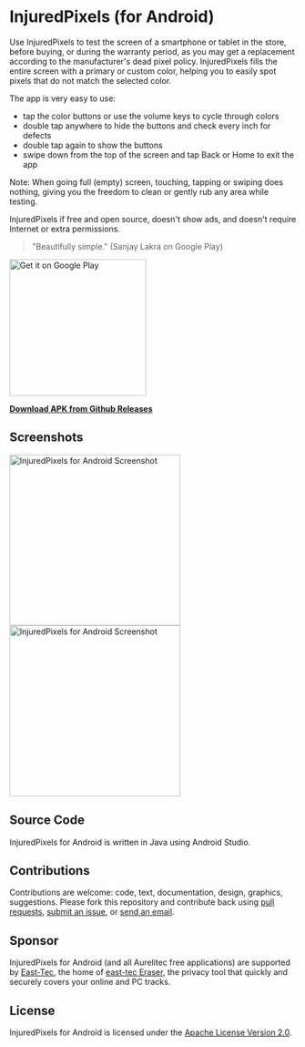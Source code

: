 # InjuredPixels (for Android)

Use InjuredPixels to test the screen of a smartphone or tablet in the store, before buying, or during the warranty period, as you may get a replacement according to the manufacturer's dead pixel policy. InjuredPixels fills the entire screen with a primary or custom color, helping you to easily spot pixels that do not match the selected color. 

The app is very easy to use: 

- tap the color buttons or use the volume keys to cycle through colors
- double tap anywhere to hide the buttons and check every inch for defects
- double tap again to show the buttons
- swipe down from the top of the screen and tap Back or Home to exit the app

Note: When going full (empty) screen, touching, tapping or swiping does nothing, giving you the freedom to clean or gently rub any area while testing.

InjuredPixels if free and open source, doesn't show ads, and doesn't require Internet or extra permissions.

> "Beautifully simple." (Sanjay Lakra on Google Play)


<a href='https://play.google.com/store/apps/details?id=com.aurelitec.injuredpixels'>
  <img alt='Get it on Google Play' src='https://play.google.com/intl/en_us/badges/images/generic/en_badge_web_generic.png' width="240"/>
</a>

**[Download APK from Github Releases](https://github.com/aurelitec/injuredpixels-android/releases/latest)**

## Screenshots

<a href="https://cloud.githubusercontent.com/assets/19592808/23361631/4d7ddcb4-fcfa-11e6-9032-c3493415022f.png" target="_blank">
  <img src="https://cloud.githubusercontent.com/assets/19592808/23361631/4d7ddcb4-fcfa-11e6-9032-c3493415022f.png" width="300" 
  alt="InjuredPixels for Android Screenshot"/>
</a>
<a href="https://cloud.githubusercontent.com/assets/19592808/23367648/a9ce34e6-fd13-11e6-8d60-4e601a742f2a.png" target="_blank">
  <img src="https://cloud.githubusercontent.com/assets/19592808/23367648/a9ce34e6-fd13-11e6-8d60-4e601a742f2a.png" width="300" 
  alt="InjuredPixels for Android Screenshot"/>
</a>

## Source Code

InjuredPixels for Android is written in Java using Android Studio.

## Contributions

Contributions are welcome: code, text, documentation, design, graphics, suggestions. Please fork this repository and contribute back using [pull requests](https://github.com/aurelitec/injuredpixels-android/pulls), [submit an issue](https://github.com/aurelitec/injuredpixels-android/issues), or [send an email](https://www.aurelitec.com/support/).

## Sponsor

InjuredPixels for Android (and all Aurelitec free applications) are supported by [East-Tec](http://www.east-tec.com), the home of [east-tec Eraser](http://www.east-tec.com/eraser/), the privacy tool that quickly and securely covers your online and PC tracks.

## License

InjuredPixels for Android is licensed under the [Apache License Version 2.0](LICENSE).
